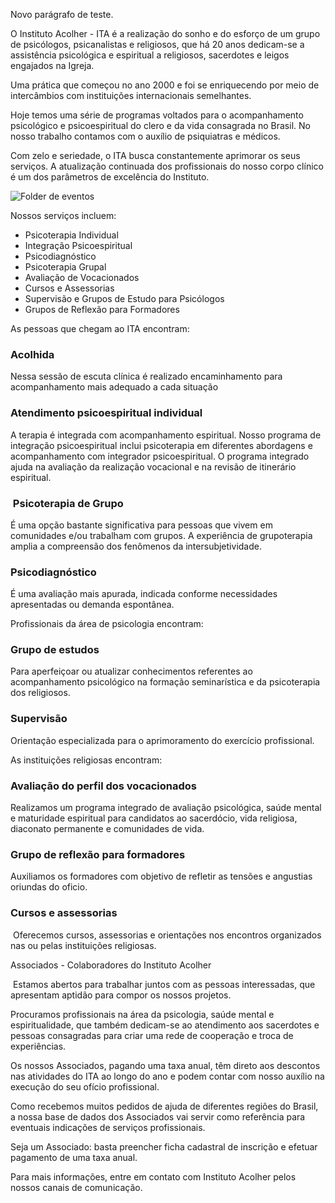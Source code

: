 Novo parágrafo de teste.


O Instituto Acolher - ITA é a realização do sonho e do esforço de um grupo de
psicólogos, psicanalistas e religiosos, que há 20 anos dedicam-se a assistência
psicológica e espiritual a religiosos, sacerdotes e leigos engajados na Igreja.

Uma prática que começou no ano 2000 e foi se enriquecendo por meio de
intercâmbios com instituições internacionais semelhantes.

Hoje temos uma série de programas voltados para o acompanhamento psicológico
e psicoespiritual do clero e da vida consagrada no Brasil. No nosso trabalho
contamos com o auxílio de psiquiatras e médicos.

Com zelo e seriedade, o ITA busca constantemente aprimorar os seus serviços.
A atualização continuada dos profissionais do nosso corpo clínico é um dos
parâmetros de excelência do Instituto.

![Folder de eventos](http://institutoacolher.org.br/wp-content/uploads/2021/05/Cartaz_site-e1620397246522.jpg)

Nossos serviços incluem: 
* Psicoterapia Individual 
* Integração Psicoespiritual 
* Psicodiagnóstico 
* Psicoterapia Grupal 
* Avaliação de Vocacionados
* Cursos e Assessorias
* Supervisão e Grupos de Estudo para Psicólogos
* Grupos de Reflexão para Formadores

As pessoas que chegam ao ITA encontram:

### Acolhida

Nessa sessão de escuta clínica é realizado encaminhamento para acompanhamento
mais adequado a cada situação      

### Atendimento psicoespiritual individual

A terapia é integrada com acompanhamento espiritual. Nosso programa de
integração psicoespiritual inclui psicoterapia em diferentes abordagens
e acompanhamento com integrador psicoespiritual. O programa integrado ajuda na
avaliação da realização vocacional e na revisão de itinerário espiritual.

###  Psicoterapia de Grupo 

É uma opção bastante significativa para pessoas que vivem em comunidades e/ou
trabalham com grupos. A experiência de grupoterapia amplia a compreensão dos
fenômenos da intersubjetividade.

### Psicodiagnóstico  

É uma avaliação mais apurada, indicada conforme necessidades apresentadas ou
demanda espontânea.

Profissionais da área de psicologia encontram: 

### Grupo de estudos

Para aperfeiçoar ou atualizar conhecimentos referentes ao acompanhamento
psicológico na formação seminarística e da psicoterapia dos religiosos.

### Supervisão 

Orientação especializada para o aprimoramento do exercício profissional.

As instituições religiosas encontram:

### Avaliação do perfil dos vocacionados 

Realizamos um programa integrado de avaliação psicológica, saúde mental
e maturidade espiritual para candidatos ao sacerdócio, vida religiosa,
diaconato permanente e comunidades de vida.

### Grupo de reflexão para formadores 

Auxiliamos os formadores com objetivo de refletir as tensões e angustias
oriundas do oficio.  

### Cursos e assessorias

 Oferecemos cursos, assessorias e orientações nos encontros organizados nas ou
pelas instituições religiosas.

Associados - Colaboradores do Instituto Acolher

 Estamos abertos para trabalhar juntos com as pessoas interessadas, que
apresentam aptidão para compor os nossos projetos.

Procuramos profissionais na área da psicologia, saúde mental e espiritualidade,
que também dedicam-se ao atendimento aos sacerdotes e pessoas consagradas para
criar uma rede de cooperação e troca de experiências.

Os nossos Associados, pagando uma taxa anual, têm direto aos descontos nas
atividades do ITA ao longo do ano e podem contar com nosso auxílio na execução
do seu ofício profissional.

Como recebemos muitos pedidos de ajuda de diferentes regiões do Brasil, a nossa
base de dados dos Associados vai servir como referência para eventuais
indicações de serviços profissionais.

Seja um Associado: basta preencher ficha cadastral de inscrição e efetuar
pagamento de uma taxa anual.

Para mais informações, entre em contato com Instituto Acolher pelos nossos
canais de comunicação.
